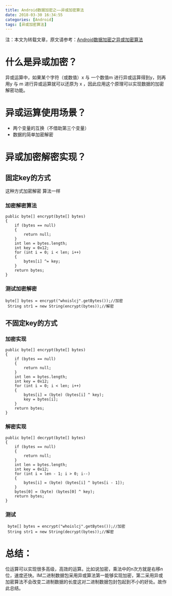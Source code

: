```yaml
---
title: Android数据加密之——异或加密算法
date: 2018-03-30 16:34:55
categories: [Android]
tags: [异或加密算法]
---
```


注：本文为转载文章，原文请参考：[Android数据加密之异或加密算法][1]  

# 什么是异或加密？
异或运算中，如果某个字符（或数值）x 与 一个数值m 进行异或运算得到y，则再用y 与 m 进行异或运算就可以还原为 x ，因此应用这个原理可以实现数据的加密解密功能。 

<!--more--> 

# 异或运算使用场景？   

- 两个变量的互换（不借助第三个变量）
- 数据的简单加密解密

# 异或加密解密实现？
## 固定key的方式
这种方式加密解密 算法一样
### 加密解密算法

	public byte[] encrypt(byte[] bytes) 
	{
        if (bytes == null) 
		{
            return null;
        }
        int len = bytes.length;
        int key = 0x12;
        for (int i = 0; i < len; i++) 
		{
            bytes[i] ^= key;
        }
        return bytes;
    }

### 测试加密解密

	byte[] bytes = encrypt("whoislcj".getBytes());//加密
	 String str1 = new String(encrypt(bytes));//解密

## 不固定key的方式 
### 加密实现

	public byte[] encrypt(byte[] bytes) 
	{
        if (bytes == null) 
		{
            return null;
        }
        int len = bytes.length;
        int key = 0x12;
        for (int i = 0; i < len; i++) 
		{
            bytes[i] = (byte) (bytes[i] ^ key);
            key = bytes[i];
        }
        return bytes;
    } 
### 解密实现

	public byte[] decrypt(byte[] bytes) 
	{
        if (bytes == null) 
		{
            return null;
        }
        int len = bytes.length;
        int key = 0x12;
        for (int i = len - 1; i > 0; i--) 
		{
            bytes[i] = (byte) (bytes[i] ^ bytes[i - 1]);
        }
        bytes[0] = (byte) (bytes[0] ^ key);
        return bytes;
    }

### 测试

	 byte[] bytes = encrypt("whoislcj".getBytes());//加密
     String str1 = new String(decrypt(bytes));//解密	


# 总结：
位运算可以实现很多高级，高效的运算。比如说加密，乘法中的n次方就是右移n位，速度还快。IM二进制数据包采用异或算法第一能够实现加密，第二采用异或加密算法不会改变二进制数据的长度这对二进制数据包封包起到不小的好处。故作此总结。



[1]: http://www.cnblogs.com/whoislcj/p/5944917.html
